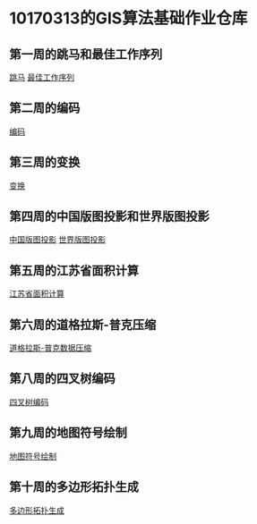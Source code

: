 # 10170313的GIS算法基础作业仓库<br>
## 第一周的跳马和最佳工作序列<br>
[跳马](https://mz1094178787.github.io/10170313/public/week1/%E8%B7%B3%E9%A9%AC%E9%97%AE%E9%A2%98.html)
[最佳工作序列](https://mz1094178787.github.io/10170313/public/week1/%E6%9C%80%E4%BD%B3%E5%B7%A5%E4%BD%9C%E5%BA%8F%E5%88%97.html)<br>
## 第二周的编码<br>
[编码](https://mz1094178787.github.io/10170313/public/week2/%E7%BC%96%E7%A0%81.html)<br>
## 第三周的变换<br>
[变换](https://mz1094178787.github.io/10170313/public/week3/%E5%8F%98%E6%8D%A2.html)<br>
## 第四周的中国版图投影和世界版图投影<br>
[中国版图投影](https://mz1094178787.github.io/10170313/public/week4/%E6%8A%95%E5%BD%B11.html)
[世界版图投影](https://mz1094178787.github.io/10170313/public/week4/%E6%8A%95%E5%BD%B12.html)<br>
## 第五周的江苏省面积计算<br>
[江苏省面积计算](https://mz1094178787.github.io/10170313/public/week5/%E9%9D%A2%E7%A7%AF.html)<br>
## 第六周的道格拉斯-普克压缩<br>
[道格拉斯-普克数据压缩](https://mz1094178787.github.io/10170313/public/week6/%E9%81%93%E6%A0%BC%E6%8B%89%E6%96%AF%E7%AE%97%E6%B3%95.html)<br>
## 第八周的四叉树编码<br>
[四叉树编码](https://mz1094178787.github.io/10170313/public/week8/%E5%9B%9B%E5%8F%89%E6%A0%91%E7%BC%96%E7%A0%81.html)
## 第九周的地图符号绘制<br>
[地图符号绘制](https://mz1094178787.github.io/10170313/public/week9/%E5%9C%B0%E5%9B%BE%E7%AC%A6%E5%8F%B7.html)
## 第十周的多边形拓扑生成<br>
[多边形拓扑生成](https://mz1094178787.github.io/10170313/public/week10/%E6%8B%93%E6%89%91.html)
